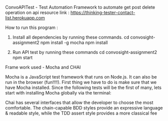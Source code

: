 ConvoAPITest - Test Automation Framework to automate get post delete operation on api resource link : https://thinking-tester-contact-list.herokuapp.com

How to run this program :
1. Install all dependencies by running these commands.
cd convosight-assignment2
npm install -g mocha
npm install

2. Run API test by running these commands
cd convosight-assignment2
npm start


Frame work used - Mocha and CHAI

Mocha is a JavaScript test framework that runs on Node.js. It can also be run in the browser (fun!!!!). First thing we have to do is make sure that we have Mocha installed. Since the following tests will be the first of many, lets start with installing Mocha globally via the terminal:


Chai has several interfaces that allow the developer to choose the most comfortable. The chain-capable BDD styles provide an expressive language & readable style, while the TDD assert style provides a more classical fee
